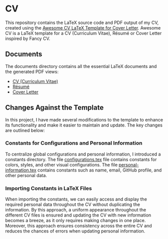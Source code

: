 # CV

This repository contains the LaTeX source code and PDF output of my CV, created using the [Awesome CV LaTeX Template for Cover Letter](https://github.com/posquit0/Awesome-CV). Awesome CV is a LaTeX template for a CV (Curriculum Vitae), Résumé or Cover Letter inspired by Fancy CV.

## Documents

The documents directory contains all the essential LaTeX documents and the generated PDF views:

- [CV (Curriculum Vitae)](https://github.com/thisisalicee/CV/blob/main/cv.pdf)
- [Résumé](https://github.com/thisisalicee/CV/blob/main/resume.pdf)
- [Cover Letter](https://github.com/thisisalicee/CV/blob/main/coverletter.pdf)

## Changes Against the Template

In this project, I have made several modifications to the template to enhance its functionality and make it easier to maintain and update. The key changes are outlined below:

### Constants for Configurations and Personal Information
To centralize global configurations and personal information, I introduced a constants directory. The file [configurations.tex](https://github.com/thisisalicee/CV/blob/main/constants/configurations.tex) file contains constants for colors, styles, and other visual configurations. The file [personal-information.tex](https://github.com/thisisfrey/CV/blob/main/constants/personal-information.tex) contains constants such as name, email, GitHub profile, and other personal data.

### Importing Constants in LaTeX Files
When importing the constants, we can easily access and display the required personal data throughout the CV without duplicating the information. By this approach, a uniform appearance throughout the different CV files is ensured and updating the CV with new information becomes a breeze, as it only requires making changes in one place. Moreover, this approach ensures consistency across the entire CV and reduces the chances of errors when updating personal information.
